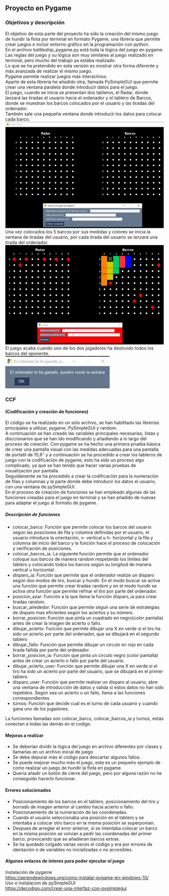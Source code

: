 ## Proyecto en Pygame  
### Objetivos y descripción  
El objetivo de esta parte del proyecto ha sido la creación del mismo juego de hundir la flota por terminal en formato Pygame, una libreria que permite crear juegos e incluir entorno gráfico en la programación con python.  
En el archivo battleship_pygame.py está toda la lógica del juego en pygame.     
Las reglas del juego y su lógica son muy similares al juego realizado en terminal, pero mucho del trabajo ya estaba realizado.    
Lo que se ha pretendido en esta versión es mostrar otra forma diferente y más avanzada de realizar el mismo juego.  
Pygame permite realizar juegos más interactivos.  
Aparte de esta libreria he añadido otra, llamada PySimpleGUI que permite crear una ventana paralela donde introducir datos para el juego.    
El juego, cuando se inicia se presentan dos tableros, el Radar, donde lanzará las tiradas el usuario hacia el ordenador y el tablero de 
Barcos, donde se muestran los barcos colocados por el usuario y las tiradas del ordenador.  
También sale una pequeña ventana donde introducir los datos para colocar cada barco.  
![Imagen inicial del juego de hundir la flota](https://github.com/aiasakitoprof/Proyecto-Battleship/blob/pygame/assets/juego1.jpg)  
Una vez colocados los 5 barcos por sus medidas y colores se inicia la ventana de tiradas del usuario, por cada tirada del usuario
se lanzará una tirada del ordenador.  
![Imagen de barcos colocados e inicio de tirada](https://github.com/aiasakitoprof/Proyecto-Battleship/blob/pygame/assets/juego.jpg)  
El juego acaba cuando uno de los dos jugadores ha destruido todos los barcos del oponente.  
![pop-up de fin de juego](https://github.com/aiasakitoprof/Proyecto-Battleship/blob/pygame/assets/popup.jpg)  

### CCF
#### (Codificación y creación de funciones)
El código se ha realizado en un sólo archivo, se han habilitado las librerias principales a utilizar, pygame, PySimpleGUI y random.  
A continuación se han creado las variables principales necesarias, listas y disccionarios que se han ido modificando y añadiendo a lo largo del proceso de creación.
Con pygame se ha hecho una primera prueba básica de crear una pantalla visual con las medidas adecuadas para una pantalla de portatil de 15,6" y a continuación se ha procedido a crear los tableros de juego con la codificación de pygame, esto ha sido un proceso algo complicado, ya que se han tenido que hacer varias pruebas de visualización por pantalla.  
Seguidamente se ha procedido a crear la codificación para la numeración de filas y columnas y la parte donde debe introducir los datos el usuario, con una ventana de pySimpleGUI.  
En el proceso de creación de funciones se han empleado algunas de las funciones creadas para el juego en terminal y se han añadido de nuevas para adaptar el juego al formato de pygame.  
##### Descripción de funciones
* colocar_barco: Función que permite colocar los barcos del usuario según las posiciones de fila y columna definidas por el usuario, el usuario introduce la orientación, v- vertical u h- horizontal y la fila y columna de inicio del barco y la función hace el proceso de colocación y verificación de posiciones.
* colocar_barcos_ia: La siguiente función permite que el ordenador coloque sus barcos de manera random respetando los limites del tablero y colocando todos los barcos según su longitud de manera vertical u horizontal.
* disparo_ia: Función que permite que el ordenador realize un disparo según dos modos de tiro, buscar y hundir. En el modo buscar se activa una función que permite crear tiradas random y en el modo hundir se activa otra función que permite refinar el tiro por parte del ordenador.
* posicion_azar: Función a la que llama la función disparo_ia para crear tiradas random.
* buscar_alrededor: Función que permite seguir una serie de estrategias de disparo mas eficientes según los aciertos y su número.
* borrar_posicion: Función que pinta un cuadrado en negro(color pantalla) antes de crear la imagen de acierto o fallo.
* dibujar_acierto: Función que permite dibujar una X en verde si el tiro ha sido un acierto por parte del ordenador, que se dibujará en el segundo tablero
* dibujar_fallo: Función que permite dibujar un circulo en rojo en cada tirada fallida por parte del ordenador.  
* borrar_posicion_ia: Función que pinta un circulo negro (color pantalla) antes de crear un acierto o fallo por parte del usuario.
* dibujar_acierto_user: Función que permite dibujar una X en verde si el tiro ha sido un acierto por parte del usuario, que se dibujará en el primer tablero.
* disparo_user: Función que permite realizar un disparo al usuario, abre una ventana de introducción de datos y valida si estos datos no han sido repetidos. Según sea un acierto o un fallo, llama a las funciones correspondientes.
* turnos: Función que decide cual es el turno de cada usuario y cuando gana uno de los jugadores.  

La funciones llamadas son colocar_barco, colocar_barcos_ia y turnos, estas conectan a todas las demás en el codigo.

#### Mejoras a realizar
* Se deberían dividir la lógica del juego en archivo diferentes por clases y llamarlas en un archivo inicial de juego  
* Se debe depurar más el código para descartar algunos fallos.  
* Se puede mejorar mucho más el juego, este es un pequeño ejemplo de como realizar un juego de hundir la flota en pygame. 
* Queria añadir un botón de cierre del juego, pero por alguna razón no he conseguido hacerlo funcionar.

#### Errores solucionados
* Posicionamiento de los barcos en el tablero, posicionamiento del tiro y borrado de imagen anterior al cambio hacia acierto o fallo.
* Posicionamiento de la numeración de las coordenadas.
* Cuando el usuario seleccionaba una posición en el tablero y se intentaba a colocar otro barco en la misma posición se superponian.
* Despues de arreglar el error anterior, si se intentaba colocar un barco en la misma posición se volvian a pedir las coordenadas del primer barco, provocando que se añadieran barcos extras.
* Se ha quedado colgado varias veces el código y era por errores de identación o de variables no inicializadas o no accesibles.

#### Algunos enlaces de interes para poder ejecutar el juego
Instalación de pygame  
https://aprendewindows.org/como-instalar-pygame-en-windows-10/  
Uso e instalacion de pySimpleGUI  
https://decodigo.com/crear-una-interfaz-con-pysimplegui
